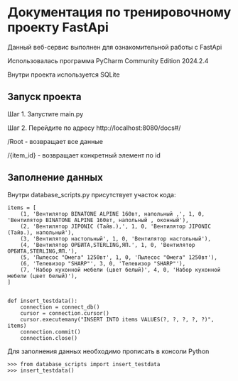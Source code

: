 # Документация по тренировочному проекту FastApi
Данный веб-сервис выполнен для ознакомительной работы с FastApi

Использовалась программа PyCharm Community Edition 2024.2.4

Внутри проекта используется SQLite

## Запуск проекта
Шаг 1. Запустите main.py

Шаг 2. Перейдите по адресу http://localhost:8080/docs#/

/Root - возвращает все данные

/{item_id} - возвращает конкретный элемент по id

## Заполнение данных
Внутри database_scripts.py присутствует участок кода:

```
items = [
    (1, 'Вентилятор BINATONE ALPINE 160вт, напольный ,', 1, 0, 'Вентилятор BINATONE ALPINE 160вт, напольный , оконный'),
    (2, 'Вентилятор JIPONIC (Тайв.),', 1, 0, 'Вентилятор JIPONIC (Тайв.), напольный'),
    (3, 'Вентилятор настольный', 1, 0, 'Вентилятор настольный'),
    (4, 'Вентилятор ОРБИТА,STERLING,ЯП.', 1, 0, 'Вентилятор ОРБИТА,STERLING,ЯП.'),
    (5, 'Пылесос "Омега" 1250вт', 1, 0, 'Пылесос "Омега" 1250вт'),
    (6, 'Телевизор "SHARP"', 3, 0, 'Телевизор "SHARP"'),
    (7, 'Набор кухонной мебели (цвет белый)', 4, 0, 'Набор кухонной мебели (цвет белый)'),
]


def insert_testdata():
    connection = connect_db()
    cursor = connection.cursor()
    cursor.executemany("INSERT INTO items VALUES(?, ?, ?, ?, ?)", items)
    connection.commit()
    connection.close()
```

Для заполнения данных необходимо прописать в консоли Python
```
>>> from database_scripts import insert_testdata
>>> insert_testdata()
```

